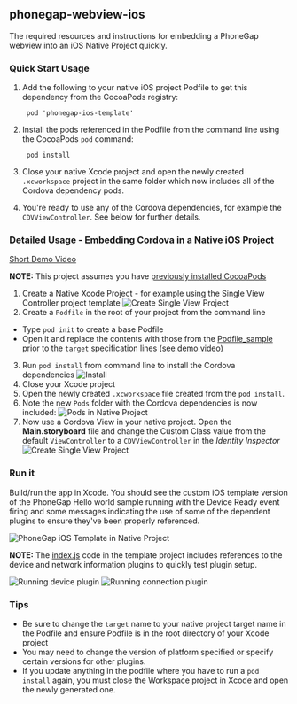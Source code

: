 ## phonegap-webview-ios

The required resources and instructions for embedding a PhoneGap webview into an iOS Native Project quickly.  

### Quick Start Usage
1. Add the following to your native iOS project Podfile to get this dependency from the CocoaPods registry:	
		
		pod 'phonegap-ios-template'	
	
2. Install the pods referenced in the Podfile from the command line using the CocoaPods `pod` command:

		pod install
	
3. Close your native Xcode project and open the newly created `.xcworkspace` project in the same folder which now includes 
all of the Cordova dependency pods. 

4. You're ready to use any of the Cordova dependencies, for example the `CDVViewController`. See below for further details. 

### Detailed Usage - Embedding Cordova in a Native iOS Project
[Short Demo Video](https://www.youtube.com/watch?v=M6Q6ak7UfvQ)

**NOTE:** This project assumes you have [previously installed CocoaPods](https://guides.cocoapods.org/using/getting-started.html) 

1. Create a Native Xcode Project - for example using the Single View Controller project template
![Create Single View Project](_imgs/step1.png)
2. Create a `Podfile` in the root of your project from the command line 
  - Type `pod init` to create a base Podfile
  - Open it and replace the contents with those from the [Podfile_sample](Podfile_sample) prior to the `target` specification lines ([see demo video](https://www.youtube.com/watch?v=M6Q6ak7UfvQ))  
3. Run `pod install` from command line to install the Cordova dependencies
![Install](_imgs/install.png)
4. Close your Xcode project 
5. Open the newly created `.xcworkspace` file created from the `pod install`. 
6. Note the new `Pods` folder with the Cordova dependencies is now included:
![Pods in Native Project](_imgs/pods-workspace.png)
7. Now use a Cordova View in your native project. Open the **Main.storyboard** file 
and change the Custom Class value from the default `ViewController` to a `CDVViewController` in the *Identity Inspector*  
![Create Single View Project](_imgs/step-vc.png)

### Run it
Build/run the app in Xcode. You should see the custom iOS template version of the PhoneGap Hello world sample running with the Device Ready event firing and 
some messages indicating the use of some of the dependent plugins to ensure they've been properly referenced. 

![PhoneGap iOS Template in Native Project](_imgs/ios-template.png)

**NOTE:** The [index.js](resources/www/js/index.js) code in the template project includes references to the device and network information plugins to 
quickly test plugin setup.   

![Running device plugin](_imgs/run1.png)
![Running connection plugin](_imgs/run2.png)	


### Tips
- Be sure to change the `target` name to your native project target name in the Podfile and ensure Podfile is in the root directory of your Xcode project
- You may need to change the version of platform specified or specify certain versions for other plugins.
- If you update anything in the podfile where you have to run a `pod install` again, you must close the Workspace project in Xcode and open the newly generated one. 

